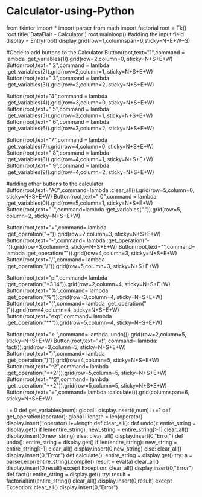 # Calculator-using-Python


from tkinter import * import parser from math import factorial root = Tk() root.title('DataFlair - Calculator') root.mainloop() #adding the input field display = Entry(root) display.grid(row=1,columnspan=6,sticky=N+E+W+S)

#Code to add buttons to the Calculator Button(root,text="1",command = lambda :get_variables(1)).grid(row=2,column=0, sticky=N+S+E+W) Button(root,text=" 2",command = lambda :get_variables(2)).grid(row=2,column=1, sticky=N+S+E+W) Button(root,text=" 3",command = lambda :get_variables(3)).grid(row=2,column=2, sticky=N+S+E+W)

Button(root,text="4",command = lambda :get_variables(4)).grid(row=3,column=0, sticky=N+S+E+W) Button(root,text=" 5",command = lambda :get_variables(5)).grid(row=3,column=1, sticky=N+S+E+W) Button(root,text=" 6",command = lambda :get_variables(6)).grid(row=3,column=2, sticky=N+S+E+W)

Button(root,text="7",command = lambda :get_variables(7)).grid(row=4,column=0, sticky=N+S+E+W) Button(root,text=" 8",command = lambda :get_variables(8)).grid(row=4,column=1, sticky=N+S+E+W) Button(root,text=" 9",command = lambda :get_variables(9)).grid(row=4,column=2, sticky=N+S+E+W)

#adding other buttons to the calculator Button(root,text="AC",command=lambda :clear_all()).grid(row=5,column=0, sticky=N+S+E+W) Button(root,text=" 0",command = lambda :get_variables(0)).grid(row=5,column=1, sticky=N+S+E+W) Button(root,text=" .",command=lambda :get_variables(".")).grid(row=5, column=2, sticky=N+S+E+W)

Button(root,text="+",command= lambda :get_operation("+")).grid(row=2,column=3, sticky=N+S+E+W) Button(root,text="-",command= lambda :get_operation("-")).grid(row=3,column=3, sticky=N+S+E+W) Button(root,text="",command= lambda :get_operation("")).grid(row=4,column=3, sticky=N+S+E+W) Button(root,text="/",command= lambda :get_operation("/")).grid(row=5,column=3, sticky=N+S+E+W)

Button(root,text="pi",command= lambda :get_operation("*3.14")).grid(row=2,column=4, sticky=N+S+E+W) Button(root,text="%",command= lambda :get_operation("%")).grid(row=3,column=4, sticky=N+S+E+W) Button(root,text="(",command= lambda :get_operation("(")).grid(row=4,column=4, sticky=N+S+E+W) Button(root,text="exp",command= lambda :get_operation("**")).grid(row=5,column=4, sticky=N+S+E+W)

Button(root,text="<-",command= lambda :undo()).grid(row=2,column=5, sticky=N+S+E+W) Button(root,text="x!", command= lambda: fact()).grid(row=3,column=5, sticky=N+S+E+W) Button(root,text=")",command= lambda :get_operation(")")).grid(row=4,column=5, sticky=N+S+E+W) Button(root,text="^2",command= lambda :get_operation("**2")).grid(row=5,column=5, sticky=N+S+E+W) Button(root,text="^2",command= lambda :get_operation("**2")).grid(row=5,column=5, sticky=N+S+E+W) Button(root,text="=",command= lambda :calculate()).grid(columnspan=6, sticky=N+S+E+W)

i = 0 def get_variables(num): global i display.insert(i,num) i+=1 def get_operation(operator): global i length = len(operator) display.insert(i,operator) i+=length def clear_all(): def undo(): entire_string = display.get() if len(entire_string): new_string = entire_string[:-1] clear_all() display.insert(0,new_string) else: clear_all() display.insert(0,"Error") def undo(): entire_string = display.get() if len(entire_string): new_string = entire_string[:-1] clear_all() display.insert(0,new_string) else: clear_all() display.insert(0,"Error") def calculate(): entire_string = display.get() try: a = parser.expr(entire_string).compile() result = eval(a) clear_all() display.insert(0,result) except Exception: clear_all() display.insert(0,"Error") def fact(): entire_string = display.get() try: result = factorial(int(entire_string)) clear_all() display.insert(0,result) except Exception: clear_all() display.insert(0,"Error")
